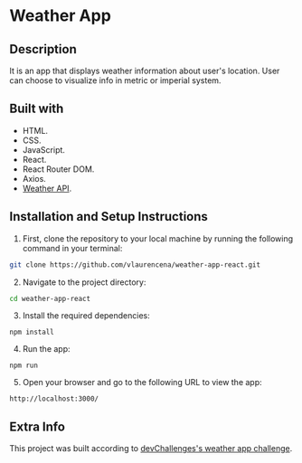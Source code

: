 # Weather App
## Description
It is an app that displays weather information about user's location. User can choose to visualize info in metric or imperial system. 
## Built with
* HTML.
* CSS.
* JavaScript.
* React.
* React Router DOM.
* Axios.
* [Weather API](https://dashboard.heroku.com/apps/weather-app-vlaurencena/deploy/github).

## Installation and Setup Instructions
1. First, clone the repository to your local machine by running the following command in your terminal:

```bash
git clone https://github.com/vlaurencena/weather-app-react.git
```

2. Navigate to the project directory:

```bash
cd weather-app-react
```

3. Install the required dependencies:

```
npm install
```

4. Run the app:
```
npm run
```

5. Open your browser and go to the following URL to view the app:
```
http://localhost:3000/
```

## Extra Info
This project was built according to [devChallenges's weather app challenge](https://devchallenges.io/challenges/mM1UIenRhK808W8qmLWv).
